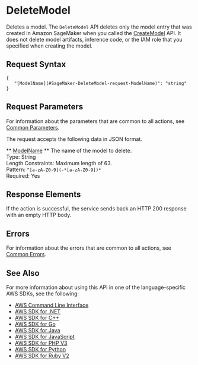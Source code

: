 # DeleteModel<a name="API_DeleteModel"></a>

Deletes a model\. The `DeleteModel` API deletes only the model entry that was created in Amazon SageMaker when you called the [CreateModel](https://docs.aws.amazon.com/sagemaker/latest/dg/API_CreateModel.html) API\. It does not delete model artifacts, inference code, or the IAM role that you specified when creating the model\. 

## Request Syntax<a name="API_DeleteModel_RequestSyntax"></a>

```
{
   "[ModelName](#SageMaker-DeleteModel-request-ModelName)": "string"
}
```

## Request Parameters<a name="API_DeleteModel_RequestParameters"></a>

For information about the parameters that are common to all actions, see [Common Parameters](CommonParameters.md)\.

The request accepts the following data in JSON format\.

 ** [ModelName](#API_DeleteModel_RequestSyntax) **   <a name="SageMaker-DeleteModel-request-ModelName"></a>
The name of the model to delete\.  
Type: String  
Length Constraints: Maximum length of 63\.  
Pattern: `^[a-zA-Z0-9](-*[a-zA-Z0-9])*`   
Required: Yes

## Response Elements<a name="API_DeleteModel_ResponseElements"></a>

If the action is successful, the service sends back an HTTP 200 response with an empty HTTP body\.

## Errors<a name="API_DeleteModel_Errors"></a>

For information about the errors that are common to all actions, see [Common Errors](CommonErrors.md)\.

## See Also<a name="API_DeleteModel_SeeAlso"></a>

For more information about using this API in one of the language\-specific AWS SDKs, see the following:
+  [AWS Command Line Interface](https://docs.aws.amazon.com/goto/aws-cli/sagemaker-2017-07-24/DeleteModel) 
+  [AWS SDK for \.NET](https://docs.aws.amazon.com/goto/DotNetSDKV3/sagemaker-2017-07-24/DeleteModel) 
+  [AWS SDK for C\+\+](https://docs.aws.amazon.com/goto/SdkForCpp/sagemaker-2017-07-24/DeleteModel) 
+  [AWS SDK for Go](https://docs.aws.amazon.com/goto/SdkForGoV1/sagemaker-2017-07-24/DeleteModel) 
+  [AWS SDK for Java](https://docs.aws.amazon.com/goto/SdkForJava/sagemaker-2017-07-24/DeleteModel) 
+  [AWS SDK for JavaScript](https://docs.aws.amazon.com/goto/AWSJavaScriptSDK/sagemaker-2017-07-24/DeleteModel) 
+  [AWS SDK for PHP V3](https://docs.aws.amazon.com/goto/SdkForPHPV3/sagemaker-2017-07-24/DeleteModel) 
+  [AWS SDK for Python](https://docs.aws.amazon.com/goto/boto3/sagemaker-2017-07-24/DeleteModel) 
+  [AWS SDK for Ruby V2](https://docs.aws.amazon.com/goto/SdkForRubyV2/sagemaker-2017-07-24/DeleteModel) 